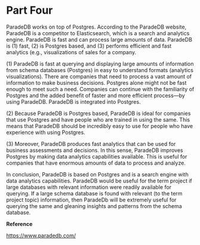 # Part Four
ParadeDB works on top of Postgres. According to the ParadeDB website, ParadeDB is a competitor to Elasticsearch, which is a search and analytics engine. ParadeDB is fast and can process large amounts of data. ParadeDB is (1) fast, (2) is Postgres based, and (3) performs efficient and fast analytics (e.g., visualizations of sales for a company. 

(1) ParadeDB is fast at querying and displaying large amounts of information from schema databases (Postgres) in easy to understand formats (analytics visualizations). There are companies that need to process a vast amount of information to make business decisions. Postgres alone might not be fast enough to meet such a need. Companies can continue with the familiarity of Postgres and the added benefit of faster and more efficient process—by using ParadeDB. ParadeDB is integrated into Postgres. 

(2) Because ParadeDB is Postgres based, ParadeDB is ideal for companies that use Postgres and have people who are trained in using the same. This means that ParadeDB should be incredibly easy to use for people who have experience with using Postgres. 

(3) Moreover, ParadeDB produces fast analytics that can be used for business assessments and decisions. In this sense, ParadeDB improves Postgres by making data analytics capabilities available. This is useful for companies that have enormous amounts of data to process and analyze. 

In conclusion, ParadeDB is based on Postgres and is a search engine with data analytics capabilities. ParadeDB would be useful for the term project if large databases with relevant information were readily available for querying. If a large schema database is found with relevant (to the term project topic) information, then ParadeDb will be extremely useful for querying the same and gleaning insights and patterns from the schema database. 

**Reference**

https://www.paradedb.com/
